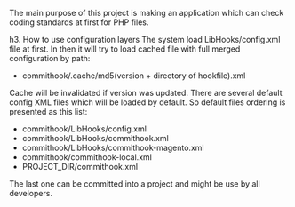 The main purpose of this project is making an application which can check coding standards at first for PHP files.

h3. How to use configuration layers
The system load LibHooks/config.xml file at first. In then it will try to load cached file with full merged configuration by path:
- commithook/.cache/md5(version + directory of hookfile).xml

Cache will be invalidated if version was updated. There are several default config XML files which will be loaded by default. So default files ordering is presented as this list:
- commithook/LibHooks/config.xml
- commithook/LibHooks/commithook.xml
- commithook/LibHooks/commithook-magento.xml
- commithook/commithook-local.xml
- PROJECT_DIR/commithook.xml

The last one can be committed into a project and might be use by all developers. 

